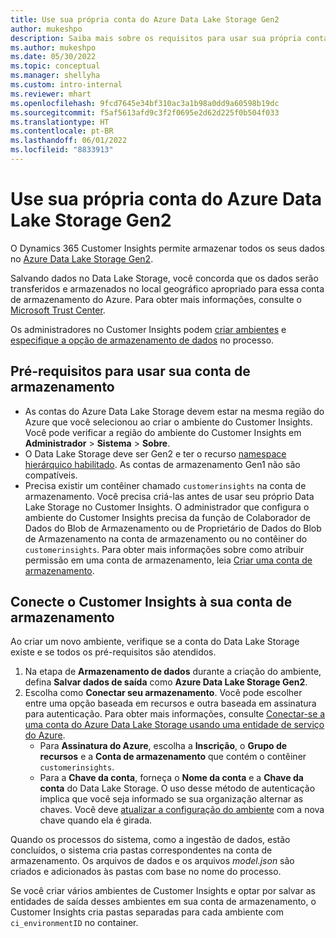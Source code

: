```yaml
---
title: Use sua própria conta do Azure Data Lake Storage Gen2
author: mukeshpo
description: Saiba mais sobre os requisitos para usar sua própria conta do Azure Data Lake Storage para armazenar dados do Customer Insights.
ms.author: mukeshpo
ms.date: 05/30/2022
ms.topic: conceptual
ms.manager: shellyha
ms.custom: intro-internal
ms.reviewer: mhart
ms.openlocfilehash: 9fcd7645e34bf310ac3a1b98a0dd9a60598b19dc
ms.sourcegitcommit: f5af5613afd9c3f2f0695e2d62d225f0b504f033
ms.translationtype: HT
ms.contentlocale: pt-BR
ms.lasthandoff: 06/01/2022
ms.locfileid: "8833913"
---
```

# <a name="use-your-own-azure-data-lake-storage-gen2-account"></a>Use sua própria conta do Azure Data Lake Storage Gen2

O Dynamics 365 Customer Insights permite armazenar todos os seus dados no [Azure Data Lake Storage Gen2](/azure/storage/blobs/data-lake-storage-introduction).

Salvando dados no Data Lake Storage, você concorda que os dados serão transferidos e armazenados no local geográfico apropriado para essa conta de armazenamento do Azure. Para obter mais informações, consulte o [Microsoft Trust Center](https://www.microsoft.com/trust-center).

Os administradores no Customer Insights podem [criar ambientes](create-environment.md) e [especifique a opção de armazenamento de dados](create-environment.md#step-2-configure-data-storage) no processo.

## <a name="prerequisites-to-use-your-storage-account"></a>Pré-requisitos para usar sua conta de armazenamento

- As contas do Azure Data Lake Storage devem estar na mesma região do Azure que você selecionou ao criar o ambiente do Customer Insights. Você pode verificar a região do ambiente do Customer Insights em **Administrador** > **Sistema** > **Sobre**.
- O Data Lake Storage deve ser Gen2 e ter o recurso [namespace hierárquico habilitado](/azure/storage/blobs/create-data-lake-storage-account). As contas de armazenamento Gen1 não são compatíveis.
- Precisa existir um contêiner chamado `customerinsights` na conta de armazenamento. Você precisa criá-las antes de usar seu próprio Data Lake Storage no Customer Insights. O administrador que configura o ambiente do Customer Insights precisa da função de Colaborador de Dados do Blob de Armazenamento ou de Proprietário de Dados do Blob de Armazenamento na conta de armazenamento ou no contêiner do `customerinsights`. Para obter mais informações sobre como atribuir permissão em uma conta de armazenamento, leia [Criar uma conta de armazenamento](/azure/storage/common/storage-account-create?toc=%2Fazure%2Fstorage%2Fblobs%2Ftoc.json&tabs=azure-portal).

## <a name="connect-customer-insights-with-your-storage-account"></a>Conecte o Customer Insights à sua conta de armazenamento

Ao criar um novo ambiente, verifique se a conta do Data Lake Storage existe e se todos os pré-requisitos são atendidos.

1. Na etapa de **Armazenamento de dados** durante a criação do ambiente, defina **Salvar dados de saída** como **Azure Data Lake Storage Gen2**.
1. Escolha como **Conectar seu armazenamento**. Você pode escolher entre uma opção baseada em recursos e outra baseada em assinatura para autenticação. Para obter mais informações, consulte [Conectar-se a uma conta do  Azure Data Lake Storage usando uma entidade de serviço do Azure](connect-service-principal.md).
   - Para **Assinatura do Azure**, escolha a **Inscrição**, o **Grupo de recursos** e a **Conta de armazenamento** que contém o contêiner `customerinsights`.
   - Para a **Chave da conta**, forneça o **Nome da conta** e a **Chave da conta** do Data Lake Storage. O uso desse método de autenticação implica que você seja informado se sua organização alternar as chaves. Você deve [atualizar a configuração do ambiente](manage-environments.md#edit-an-existing-environment) com a nova chave quando ela é girada.

Quando os processos do sistema, como a ingestão de dados, estão concluídos, o sistema cria pastas correspondentes na conta de armazenamento. Os arquivos de dados e os arquivos *model.json* são criados e adicionados às pastas com base no nome do processo.

Se você criar vários ambientes de Customer Insights e optar por salvar as entidades de saída desses ambientes em sua conta de armazenamento, o Customer Insights cria pastas separadas para cada ambiente com `ci_environmentID` no container.
